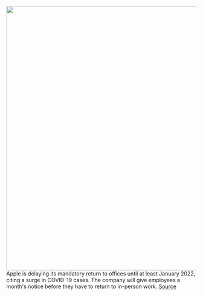 <img src='https://cdn.vox-cdn.com/thumbor/VLEMa7XH8trLGrZJeMWwbsWfprs=/0x0:2040x1360/1200x800/filters:focal(857x517:1183x843)/cdn.vox-cdn.com/uploads/chorus_image/image/69751420/acastro_180604_1777_apple_wwdc_0002.0.jpg' width='700px' /><br/>
Apple is delaying its mandatory return to offices until at least January 2022, citing a surge in COVID-19 cases. The company will give employees a month's notice before they have to return to in-person work.
<a href='https://www.theverge.com/2021/8/20/22633616/apple-delays-mandatory-office-return-january-covid-surge'> Source <a/>